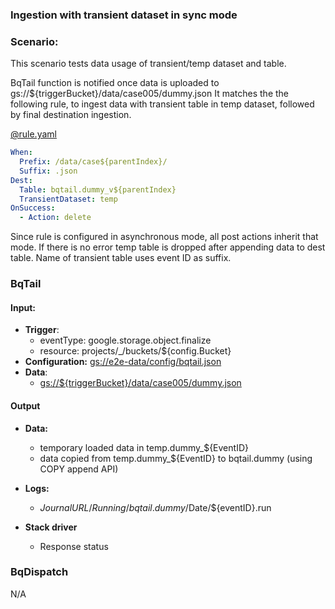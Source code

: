 ### Ingestion with transient dataset in sync mode

### Scenario:

This scenario tests data usage of transient/temp dataset and table.


BqTail function is notified once data is uploaded to gs://${triggerBucket}/data/case005/dummy.json
It matches the the following rule, to ingest data with transient table in temp dataset, followed by final destination ingestion.



[@rule.yaml](rule/rule.yaml)
```yaml
When:
  Prefix: /data/case${parentIndex}/
  Suffix: .json
Dest:
  Table: bqtail.dummy_v${parentIndex}
  TransientDataset: temp
OnSuccess:
  - Action: delete
```


Since rule is configured in asynchronous mode, all post actions inherit that mode.
If there is no error temp table is dropped after appending data to dest table.
Name of transient table uses event ID as suffix.


### BqTail

#### Input:

* **Trigger**:
    - eventType: google.storage.object.finalize
    - resource: projects/_/buckets/${config.Bucket}
* **Configuration:** [gs://e2e-data/config/bqtail.json](../../../config/bqtail.json)
* **Data**:
    - [gs://${triggerBucket}/data/case005/dummy.json](data/trigger/dummy.json)

#### Output

* **Data:**

    - temporary loaded data in temp.dummy_${EventID}
    - data copied from  temp.dummy_${EventID} to bqtail.dummy (using COPY append API)

 
* **Logs:** 
  - ${JournalURL}/Running/bqtail.dummy/$Date/${eventID}.run
    
* **Stack driver**
  - Response status


### BqDispatch

N/A
